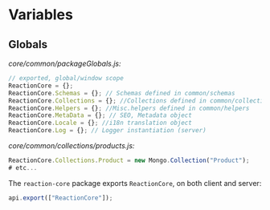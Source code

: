 # Variables
## Globals
_core/common/packageGlobals.js:_

```javascript
// exported, global/window scope
ReactionCore = {};
ReactionCore.Schemas = {}; // Schemas defined in common/schemas
ReactionCore.Collections = {}; //Collections defined in common/collections
ReactionCore.Helpers = {}; //Misc.helpers defined in common/helpers
ReactionCore.MetaData = {}; // SEO, Metadata object
ReactionCore.Locale = {}; //i18n translation object
ReactionCore.Log = {}; // Logger instantiation (server)
```

_core/common/collections/products.js:_

```javascript
ReactionCore.Collections.Product = new Mongo.Collection("Product");
# etc...
```

The `reaction-core` package exports `ReactionCore`, on both client and server:

```javascript
api.export(["ReactionCore"]);
```

